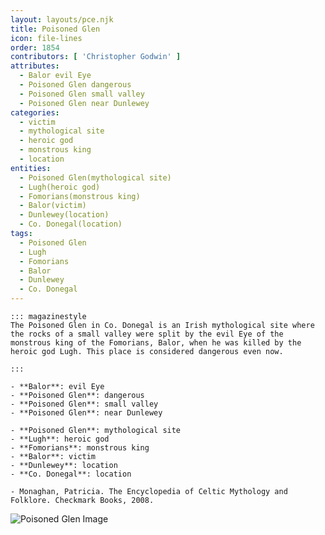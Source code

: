 ```yaml
---
layout: layouts/pce.njk
title: Poisoned Glen
icon: file-lines
order: 1854
contributors: [ 'Christopher Godwin' ]
attributes:
  - Balor evil Eye
  - Poisoned Glen dangerous
  - Poisoned Glen small valley
  - Poisoned Glen near Dunlewey
categories:
  - victim
  - mythological site
  - heroic god
  - monstrous king
  - location
entities:
  - Poisoned Glen(mythological site)
  - Lugh(heroic god)
  - Fomorians(monstrous king)
  - Balor(victim)
  - Dunlewey(location)
  - Co. Donegal(location)
tags:
  - Poisoned Glen
  - Lugh
  - Fomorians
  - Balor
  - Dunlewey
  - Co. Donegal
---
```

``` tab [group1:Info]
::: magazinestyle
The Poisoned Glen in Co. Donegal is an Irish mythological site where the rocks of a small valley were split by the evil Eye of the monstrous king of the Fomorians, Balor, when he was killed by the heroic god Lugh. This place is considered dangerous even now.

:::
```
``` tab [group1:Attributes]
- **Balor**: evil Eye
- **Poisoned Glen**: dangerous
- **Poisoned Glen**: small valley
- **Poisoned Glen**: near Dunlewey
```
``` tab [group1:Entities]
- **Poisoned Glen**: mythological site
- **Lugh**: heroic god
- **Fomorians**: monstrous king
- **Balor**: victim
- **Dunlewey**: location
- **Co. Donegal**: location
```
``` tab [group1:Sources]
- Monaghan, Patricia. The Encyclopedia of Celtic Mythology and Folklore. Checkmark Books, 2008.
```
![Poisoned Glen Image](https://upload.wikimedia.org/wikipedia/commons/1/1c/Poisoned_Glen.jpg)
